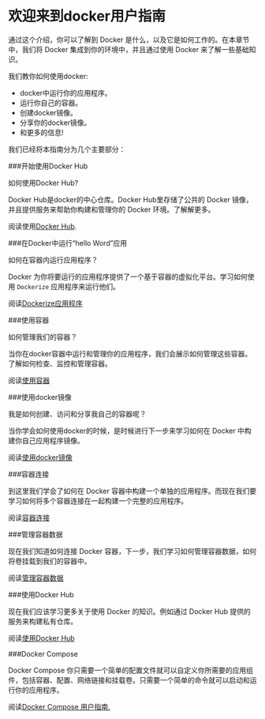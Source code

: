 欢迎来到docker用户指南
===

通过这个介绍，你可以了解到 Docker 是什么，以及它是如何工作的。在本章节中，我们将 Docker 集成到你的环境中，并且通过使用 Docker 来了解一些基础知识。

我们教你如何使用docker:

- docker中运行你的应用程序。
- 运行你自己的容器。
- 创建docker镜像。
- 分享你的docker镜像。
- 和更多的信息!

我们已经将本指南分为几个主要部分：

###开始使用Docker Hub

如何使用Docker Hub?

Docker Hub是docker的中心仓库。Docker Hub里存储了公共的 Docker 镜像，并且提供服务来帮助你构建和管理你的 Docker 环境。了解解更多。

阅读使用[Docker Hub](dockerhub.md).

###在Docker中运行“hello Word”应用

如何在容器内运行应用程序？

Docker 为你将要运行的应用程序提供了一个基于容器的虚拟化平台。学习如何使用 `Dockerize` 应用程序来运行他们。

阅读[Dockerize应用程序](dockerizing.md)

###使用容器

如何管理我们的容器？

当你在docker容器中运行和管理你的应用程序，我们会展示如何管理这些容器。了解如何检查、监控和管理容器。

阅读[使用容器](usingdocker.md)

###使用docker镜像

我是如何创建、访问和分享我自己的容器呢？

当你学会如何使用docker的时候，是时候进行下一步来学习如何在 Docker 中构建你自己应用程序镜像。

阅读[使用docker镜像](dockerimages.md)

###容器连接

到这里我们学会了如何在 Docker 容器中构建一个单独的应用程序。而现在我们要学习如何将多个容器连接在一起构建一个完整的应用程序。

阅读[容器连接](dockerlinks.md)

###管理容器数据

现在我们知道如何连接 Docker 容器，下一步，我们学习如何管理容器数据，如何将卷挂载到我们的容器中。

阅读[管理容器数据](dockervolumes.md)

###使用Docker Hub

现在我们应该学习更多关于使用 Docker 的知识。例如通过 Docker Hub 提供的服务来构建私有仓库。

阅读[使用Docker Hub](dockerrepos.md)

###Docker Compose

Docker Compose 你只需要一个简单的配置文件就可以自定义你所需要的应用组件，包括容器、配置、网络链接和挂载卷。只需要一个简单的命令就可以启动和运行你的应用程序。

阅读[Docker Compose 用户指南.](/compose/README.md)

